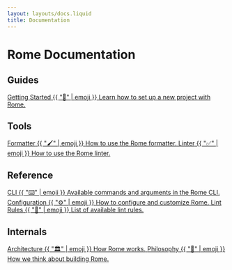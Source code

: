 ```yaml
---
layout: layouts/docs.liquid
title: Documentation
---
```


# Rome Documentation

## Guides

<a class="docs-index-button" href="/docs/guides/getting-started/">
  <span class="heading">Getting Started</span>
  {{ "🎉" | emoji }} 
  <span class="description">Learn how to set up a new project with Rome.</span>
</a>

## Tools

<a class="docs-index-button" href="/docs/formatter/">
  <span class="heading">Formatter</span>
  {{ "🖌️" | emoji }} 
  <span class="description">How to use the Rome formatter.</span>
</a>

<a class="docs-index-button" href="/docs/linter/">
  <span class="heading">Linter</span>
  {{ "✅" | emoji }} 
  <span class="description">How to use the Rome linter.</span>
</a>

## Reference

<a class="docs-index-button" href="/docs/cli/">
  <span class="heading">CLI</span>
  {{ "⌨️" | emoji }} 
  <span class="description">Available commands and arguments in the Rome CLI.</span>
</a>

<a class="docs-index-button" href="/docs/configuration/">
  <span class="heading">Configuration</span>
  {{ "⚙️" | emoji }} 
  <span class="description">How to configure and customize Rome.</span>
</a>

<a class="docs-index-button" href="/docs/lint/rules/">
  <span class="heading">Lint Rules</span>
  {{ "📏" | emoji }} 
  <span class="description">List of available lint rules.</span>
</a>

## Internals

<a class="docs-index-button" href="/docs/internals/architecture/">
  <span class="heading">Architecture</span>
  {{ "🏛️" | emoji }} 
  <span class="description">How Rome works.</span>
</a>

<a class="docs-index-button" href="/docs/internals/philosophy/">
  <span class="heading">Philosophy</span>
  {{ "🧐" | emoji }} 
  <span class="description">How we think about building Rome.</span>
</a>

